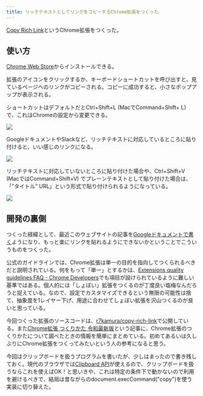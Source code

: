 ```yaml
---
title: リッチテキストとしてリンクをコピーするChrome拡張をつくった
---
```

[Copy Rich Link](https://chrome.google.com/webstore/detail/copy-rich-link/hikiamlgpdcabppakpmemaofmkgknpea)というChrome拡張をつくった。

使い方
---

[Chrome Web Store](https://chrome.google.com/webstore/detail/copy-rich-link/hikiamlgpdcabppakpmemaofmkgknpea)からインストールできる。

拡張のアイコンをクリックするか、キーボードショートカットを呼び出すと、見ているページへのリンクがコピーされる。コピーに成功すると、小さなポップアップが表示される。

ショートカットはデフォルトだとCtrl+Shift+L (MacでCommand+Shift+ L) で、これはChromeの設定から変更できる。

![](https://lh5.googleusercontent.com/OD_kZWCAoEtEGoBO3XFLDOGRZ9ADbjrTZIRR9lr4iuRq_txthkS6xzUERYMq0tocH7h9s5o4novdSNdcx574JlMOYzXrbJ_p85FXBNLWd3gYHwtLrBWgOFXcgLqONXd40LoMa0E5kvCkSdJpqQ)

GoogleドキュメントやSlackなど、リッチテキストに対応しているところに貼り付けると、いい感じのリンクになる。

![](https://lh5.googleusercontent.com/DmZZpKASoofP5fWQRrtpG89NuWFLwmse24u0neelDHDokH-sFaWbhe2w9dDPbg2AqZF-r9z49Ea3ujVdM1roNsvhh5bLRKMqdodceenNtf--yn0IN9XzOjAmqQkCSAhCIs_5Q2t_tFCBjyv6Ug)

リッチテキストに対応していないところに貼り付けた場合や、Ctrl+Shift+V (MacではCommand+Shift+V) でプレーンテキストとして貼り付けた場合は、「”タイトル” URL」という形式で貼り付けられるようになっている。

![](https://lh3.googleusercontent.com/6Jy0mLgDEvngn9PLfaBYRZGYbfYp_OAL5yj3ZZBZwBcP9RhWTo_azWhAhmSNBz9jqsjfe3jzm8OZYI47LsFQ0Jn6MBc3MuGdjxBeQv-FapChowxpX6Zq7FTyGUfZCMdvIT-dftAQvKbwLurHtg)

開発の裏側
-----

つくった経緯として、最近このウェブサイトの記事を[Googleドキュメントで書く](https://r7kamura.com/articles/2022-05-04-diary)ようになり、もっと楽にリンクを貼れるようにできないかということでこういうものをつくった。

公式のガイドラインでは、Chrome拡張は単一の目的を指向してつくられるべきだと説明されている。何をもって「単一」とするかは、[Extensions quality guidelines FAQ - Chrome Developers](https://developer.chrome.com/docs/extensions/mv3/single_purpose/#one)でも項目が設けられているように難しい基準ではある。個人的には「しょぼい」拡張をつくるのが丁度良い塩梅なんだろうと捉えている。なので、設定でカスタマイズできるという無限の可能性は捨て、抽象度を1レイヤー下げ、用途に合わせてしょぼい拡張を沢山つくるのが良いと思っている。

今回つくった拡張のソースコードは、[r7kamura/copy-rich-link](https://github.com/r7kamura/copy-rich-link)で公開している。また[Chrome拡張 つくりかた 令和最新版](https://r7kamura.com/articles/2022-05-07-chrome-extension-dev-2022)という記事に、Chrome拡張のつくりかたについて調べたときの情報を簡単にまとめている。初めてあるいは久しぶりにChrome拡張をつくってみたいという人の参考になると思う。

今回はクリップボードを扱うプログラムを書いたが、少しはまったので書き残しておく。現代のブラウザでは[Clipboard API](https://developer.mozilla.org/ja/docs/Web/API/Clipboard)が使えるので、クリップボードを扱うならこれを使えばOK！と思いきや、これは特定の条件下で動かないので利用を避けるべきで、結局は昔ながらのdocument.execCommand("copy")を使う実装に切り替えた。
